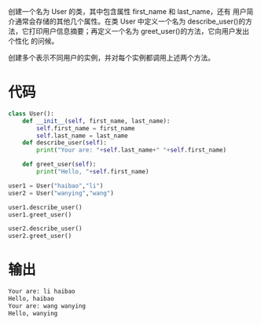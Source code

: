 创建一个名为 User 的类，其中包含属性 first_name 和 last_name，还有
用户简介通常会存储的其他几个属性。在类 User 中定义一个名为 describe_user()的方
法，它打印用户信息摘要；再定义一个名为 greet_user()的方法，它向用户发出个性化
的问候。

创建多个表示不同用户的实例，并对每个实例都调用上述两个方法。

# 代码
```python
class User():
    def __init__(self, first_name, last_name):
        self.first_name = first_name
        self.last_name = last_name
    def describe_user(self):
        print("Your are: "+self.last_name+" "+self.first_name)

    def greet_user(self):
        print("Hello, "+self.first_name)

user1 = User("haibao","li")
user2 = User("wanying","wang")

user1.describe_user()
user1.greet_user()

user2.describe_user()
user2.greet_user()
```
# 输出
```python
Your are: li haibao
Hello, haibao
Your are: wang wanying
Hello, wanying
```
